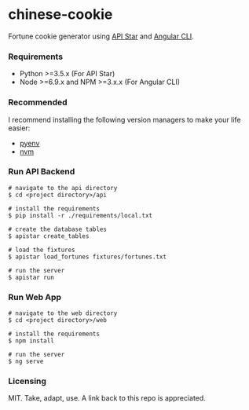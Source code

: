 # chinese-cookie
Fortune cookie generator using [API Star](https://github.com/encode/apistar) and [Angular CLI](https://github.com/angular/angular-cli).

### Requirements
* Python >=3.5.x (For API Star)
* Node >=6.9.x and NPM >=3.x.x (For Angular CLI)

### Recommended
I recommend installing the following version managers to make your life easier:
* [pyenv](https://github.com/pyenv/pyenv)
* [nvm](https://github.com/creationix/nvm)

### Run API Backend
```
# navigate to the api directory
$ cd <project directory>/api

# install the requirements
$ pip install -r ./requirements/local.txt

# create the database tables
$ apistar create_tables

# load the fixtures
$ apistar load_fortunes fixtures/fortunes.txt

# run the server
$ apistar run
```

### Run Web App
```
# navigate to the web directory
$ cd <project directory>/web

# install the requirements
$ npm install

# run the server
$ ng serve
```

### Licensing
MIT. Take, adapt, use. A link back to this repo is appreciated.
